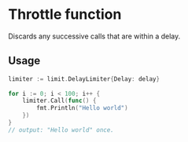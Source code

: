# Throttle function

Discards any successive calls that are within a delay.

## Usage

```go 
limiter := limit.DelayLimiter{Delay: delay}
	
for i := 0; i < 100; i++ {
    limiter.Call(func() {
        fmt.Println("Hello world")
    })
}
// output: "Hello world" once.
```


